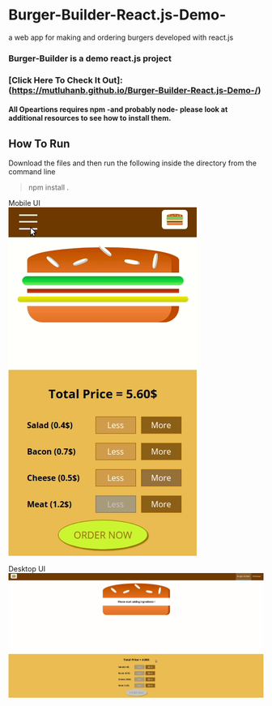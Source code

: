 # Burger-Builder-React.js-Demo-
a web app for making and ordering burgers developed with react.js


### Burger-Builder is a demo react.js project

### [Click Here To Check It Out]:(https://mutluhanb.github.io/Burger-Builder-React.js-Demo-/)

#### All Opeartions requires npm -and probably node- please look at additional resources to see how to install them.

## How To Run
 Download the files and then run the following inside the directory from the command line
 > npm install .
 
Mobile UI <br>
![](/demoMobile.gif)
 
Desktop UI
![](/demoDesktop.gif)
